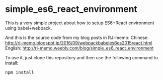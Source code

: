 # simple_es6_react_environment

This is a very simple project about how to setup ES6+React environment using babel+webpack.

And this is the source code from my blog posts in RJ-memo: 
Chinese:
http://rj-memo.blogspot.jp/2016/09/webpackbabeles6es2015react.html
English:
http://rj-memo.weebly.com/blog/simple_es6_react_environment

To use it, just clone this repository and then use the following command to install:

<pre>
npm install
</pre>
